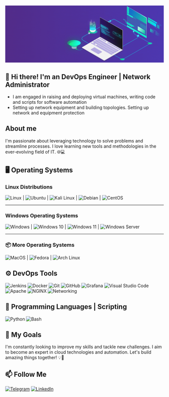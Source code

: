 ![Header](https://github.com/ATwoit/ATwoit/blob/main/assets/header_gif.gif)

## 👋 Hi there! I'm an DevOps Engineer | Network Administrator

- I am engaged in raising and deploying virtual machines, writing code and scripts for software automation
- Setting up network equipment and building topologies. Setting up network and equipment protection


## About me
I'm passionate about leveraging technology to solve problems and streamline processes. I love learning new tools and methodologies in the ever-evolving field of IT. 🌐💻

## 🖥️ Operating Systems

### Linux Distributions
![Linux](https://img.shields.io/badge/-Linux-FCC624?style=for-the-badge&logo=Linux&logoColor=333333)
| ![Ubuntu](https://img.shields.io/badge/-Ubuntu-E95420?style=for-the-badge&logo=Ubuntu&logoColor=FEFEFE)
| ![Kali Linux](https://img.shields.io/badge/-Kali_Linux-557C94?style=for-the-badge&logo=Kali-Linux&logoColor=white)
| ![Debian](https://img.shields.io/badge/-Debian-A81D33?style=for-the-badge&logo=Debian&logoColor=white)
| ![CentOS](https://img.shields.io/badge/-CentOS-262577?style=for-the-badge&logo=CentOS&logoColor=white)

---

### Windows Operating Systems
![Windows](https://img.shields.io/badge/-Windows-0078D6?style=for-the-badge&logo=Windows&logoColor=FEFEFE) 
| ![Windows 10](https://img.shields.io/badge/-Windows%2010-0078D6?style=for-the-badge&logo=windows&logoColor=FEFEFE) 
| ![Windows 11](https://img.shields.io/badge/-Windows%2011-0078D6?style=for-the-badge&logo=windows&logoColor=FEFEFE) 
| ![Windows Server](https://img.shields.io/badge/-Windows%20Server-0078D6?style=for-the-badge&logo=windows&logoColor=FEFEFE)

---

### 📦 More Operating Systems
![MacOS](https://img.shields.io/badge/-macOS-000000?style=for-the-badge&logo=apple&logoColor=white)
| ![Fedora](https://img.shields.io/badge/-Fedora-294172?style=for-the-badge&logo=Fedora&logoColor=white)
| ![Arch Linux](https://img.shields.io/badge/-Arch%20Linux-1793D1?style=for-the-badge&logo=Arch-Linux&logoColor=white)



## ⚙️ DevOps Tools
![Jenkins](https://img.shields.io/badge/-Jenkins-D24939?style=for-the-badge&logo=Jenkins&logoColor=FEFEFE)
![Docker](https://img.shields.io/badge/-Docker-2496ED?style=for-the-badge&logo=Docker&logoColor=FEFEFE)
![Git](https://img.shields.io/badge/-Git-E95437?style=for-the-badge&logo=Git&logoColor=FEFEFE)
![GitHub](https://img.shields.io/badge/-GitHub-2A3B83?style=for-the-badge&logo=GitHub&logoColor=080808)
![Grafana](https://img.shields.io/badge/-Grafana-F46800?style=for-the-badge&logo=Grafana&logoColor=FEFEFE)
![Visual Studio Code](https://img.shields.io/badge/-Visual_Studio_Code-007ACC?style=for-the-badge&logo=Visual-Studio-Code&logoColor=FEFEFE)
![Apache](https://img.shields.io/badge/-Apache-D22128?style=for-the-badge&logo=Apache&logoColor=FEFEFE)
![NGINX](https://img.shields.io/badge/-NGINX-009639?style=for-the-badge&logo=NGINX&logoColor=FEFEFE)
![Networking](https://img.shields.io/badge/-Networking-0078D6?style=for-the-badge&logo=Network-Manager&logoColor=FEFEFE)


## 🐍 Programming Languages | Scripting
![Python](https://img.shields.io/badge/-Python-3776AB?style=for-the-badge&logo=Python&logoColor=FEFEFE)
![Bash](https://img.shields.io/badge/-Bash-4EAA25?style=for-the-badge&logo=GNU-Bash&logoColor=FEFEFE)


## 🚀 My Goals
I'm constantly looking to improve my skills and tackle new challenges. I aim to become an expert in cloud technologies and automation. Let's build amazing things together! 💡🤝

## 📫 Follow Me
[![Telegram](https://img.shields.io/badge/-Telegram-2CA5E0?style=for-the-badge&logo=telegram&logoColor=white)](https://t.me/Cavadov_S)
[![LinkedIn](https://img.shields.io/badge/-LinkedIn-0077B5?style=for-the-badge&logo=linkedin&logoColor=white)](https://www.linkedin.com/in/seyfulla-javadov-36206330a?lipi=urn%3Ali%3Apage%3Ad_flagship3_profile_view_base_contact_details%3BYuI6fODwTi%2BGgcPYIH4uaw%3D%3D)

